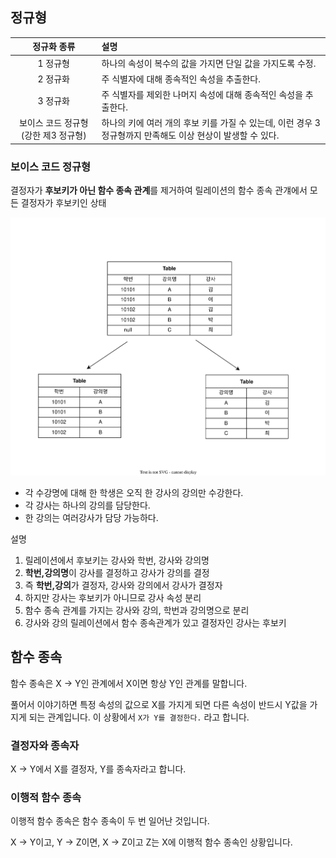 ## 정규형

|             정규화 종류             | 설명                                                                                                             |
| :---------------------------------: | :--------------------------------------------------------------------------------------------------------------- |
|              1 정규형               | 하나의 속성이 복수의 값을 가지면 단일 값을 가지도록 수정.                                                        |
|              2 정규화               | 주 식별자에 대해 종속적인 속성을 추출한다.                                                                       |
|              3 정규화               | 주 식별자를 제외한 나머지 속성에 대해 종속적인 속성을 추출한다.                                                  |
| 보이스 코드 정규형(강한 제3 정규형) | 하나의 키에 여러 개의 후보 키를 가질 수 있는데, 이런 경우 3 정규형까지 만족해도 이상 현상이 발생할 수 있다. |

### 보이스 코드 정규형

결정자가 **후보키가 아닌 함수 종속 관계**를 제거하여 릴레이션의 함수 종속 관걔에서 모든 결정자가 후보키인 상태

![alt text](<images/Boyce-Codd Normal Form.drawio.svg>)

- 각 수강명에 대해 한 학생은 오직 한 강사의 강의만 수강한다.
- 각 강사는 하나의 강의를 담당한다.
- 한 강의는 여러강사가 담당 가능하다.

설명

1. 릴레이션에서 후보키는 강사와 학번, 강사와 강의명
2. **학번,강의명**이 강사를 결정하고 강사가 강의를 결정
3. 즉 **학번,강의**가 결정자, 강사와 강의에서 강사가 결정자
4. 하지만 강사는 후보키가 아니므로 강사 속성 분리
5. 함수 종속 관계를 가지는 강사와 강의, 학번과 강의명으로 분리
6. 강사와 강의 릴레이션에서 함수 종속관계가 있고 결정자인 강사는 후보키

## 함수 종속

함수 종속은 X -> Y인 관계에서 X이면 항상 Y인 관계를 말합니다.

풀어서 이야기하면 특정 속성의 값으로 X를 가지게 되면 다른 속성이 반드시 Y값을 가지게 되는 관계입니다. 이 상황에서 `X가 Y를 결정한다.` 라고 합니다.

### 결정자와 종속자

X -> Y에서 X를 결정자, Y를 종속자라고 합니다.

### 이행적 함수 종속

이행적 함수 종속은 함수 종속이 두 번 일어난 것입니다.

X -> Y이고, Y -> Z이면, X -> Z이고 Z는 X에 이행적 함수 종속인 상황입니다.

